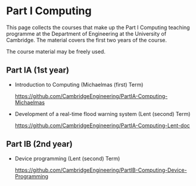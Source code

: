 # Part I Computing

This page collects the courses that make up the Part I Computing
teaching programme at the Department of Engineering at the University
of Cambridge. The material covers the first two years of the course.

The course material may be freely used.


## Part IA (1st year)

- Introduction to Computing (Michaelmas (first) Term)

  https://github.com/CambridgeEngineering/PartIA-Computing-Michaelmas

- Development of a real-time flood warning system (Lent (second) Term)

  https://github.com/CambridgeEngineering/PartIA-Computing-Lent-doc


## Part IB (2nd year)

- Device programming (Lent (second) Term)

  https://github.com/CambridgeEngineering/PartIB-Computing-Device-Programming
